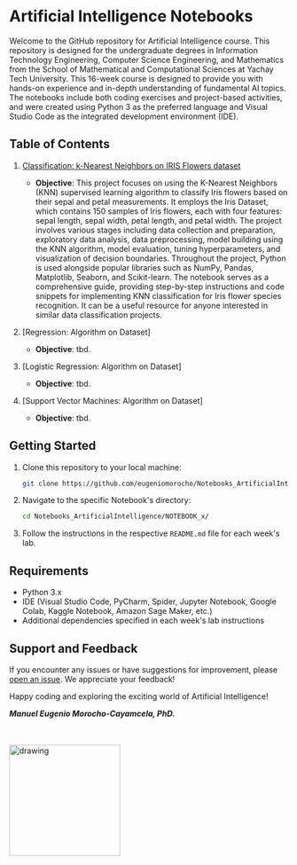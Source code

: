 # Artificial Intelligence Notebooks

Welcome to the GitHub repository for Artificial Intelligence course. This repository is designed for the undergraduate degrees in Information Technology Engineering, Computer Science Engineering, and Mathematics from the School of Mathematical and Computational Sciences at Yachay Tech University. This 16-week course is designed to provide you with hands-on experience and in-depth understanding of fundamental AI topics. The notebooks include both coding exercises and project-based activities, and were created using Python 3 as the preferred language and Visual Studio Code as the integrated development environment (IDE).

## Table of Contents

1. [Classification: k-Nearest Neighbors on IRIS Flowers dataset](k-Nearest_Neighbors.ipynb)
   - **Objective**: This project focuses on using the K-Nearest Neighbors (KNN) supervised learning algorithm to classify Iris flowers based on their sepal and petal measurements. It employs the Iris Dataset, which contains 150 samples of Iris flowers, each with four features: sepal length, sepal width, petal length, and petal width. The project involves various stages including data collection and preparation, exploratory data analysis, data preprocessing, model building using the KNN algorithm, model evaluation, tuning hyperparameters, and visualization of decision boundaries. Throughout the project, Python is used alongside popular libraries such as NumPy, Pandas, Matplotlib, Seaborn, and Scikit-learn. The notebook serves as a comprehensive guide, providing step-by-step instructions and code snippets for implementing KNN classification for Iris flower species recognition. It can be a useful resource for anyone interested in similar data classification projects.

2. [Regression: Algorithm on Dataset]
   - **Objective**: tbd.

3. [Logistic Regression: Algorithm on Dataset]
   - **Objective**: tbd.

4. [Support Vector Machines: Algorithm on Dataset]
   - **Objective**: tbd.

## Getting Started

1. Clone this repository to your local machine:

   ```bash
   git clone https://github.com/eugeniomorocho/Notebooks_ArtificialIntelligence.git

2. Navigate to the specific Notebook's directory:
   ```bash
   cd Notebooks_ArtificialIntelligence/NOTEBOOK_x/
   
3. Follow the instructions in the respective `README.md` file for each week's lab.


## Requirements

- Python 3.x
- IDE (Visual Studio Code, PyCharm, Spider, Jupyter Notebook, Google Colab, Kaggle Notebook, Amazon Sage Maker, etc.)
- Additional dependencies specified in each week's lab instructions

## Support and Feedback

If you encounter any issues or have suggestions for improvement, please [open an issue](https://github.com/eugeniomorocho/Notebooks_ArtificialIntelligence/issues). We appreciate your feedback!

Happy coding and exploring the exciting world of Artificial Intelligence!


***Manuel Eugenio Morocho-Cayamcela, PhD.***

<br>
<br>
<img src="yt.png" alt="drawing" style="width: 200px;" />
